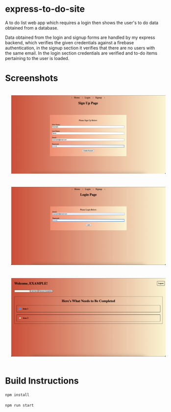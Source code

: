 # express-to-do-site
A to do list web app which requires a login then shows the user's to do data obtained from a database.

Data obtained from the login and signup forms are handled by my express backend, which verifies the given credentials against a firebase authentication, in the signup section it verifies that there are no users with the same email. In the login section credentials are verified and to-do items pertaining to the user is loaded.

Screenshots
============
<img src="screenshots/signup-screen.png" style="margin:20px;">
<img src="screenshots/login-screen.png" style="margin:20px;">
<img src="screenshots/main-screen.png" style="margin:20px;">


Build Instructions
==================

`npm install`
<br><br>
`npm run start` 
